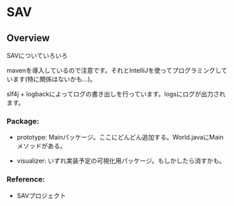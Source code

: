 SAV
===

## Overview

SAVについていろいろ

mavenを導入しているので注意です。それとIntelliJを使ってプログラミングしています(特に関係はないかも…)。

slf4j + logbackによってログの書き出しを行っています。logsにログが出力されます。

### Package:

  - prototype: Mainパッケージ。ここにどんどん追加する。World.javaにMainメソッドがある。

  - visualizer: いずれ実装予定の可視化用パッケージ。もしかしたら消すかも。

### Reference:

  - SAVプロジェクト